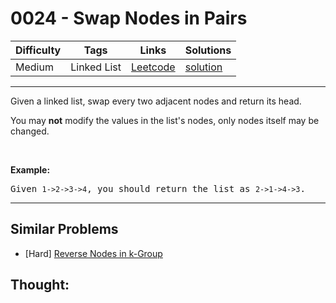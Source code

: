 # 0024 - Swap Nodes in Pairs

Difficulty  | Tags | Links | Solutions
----------- | ---- | ----- | -----
Medium | Linked List | [Leetcode](https://leetcode.com/problems/swap-nodes-in-pairs) | [solution](https://leetcode.com/problems/swap-nodes-in-pairs/solution/)


-----------

<p>Given a&nbsp;linked list, swap every two adjacent nodes and return its head.</p>

<p>You may <strong>not</strong> modify the values in the list&#39;s nodes, only nodes itself may be changed.</p>

<p>&nbsp;</p>

<p><strong>Example:</strong></p>

<pre>
Given <code>1-&gt;2-&gt;3-&gt;4</code>, you should return the list as <code>2-&gt;1-&gt;4-&gt;3</code>.
</pre>


-----------


## Similar Problems

- [Hard] [Reverse Nodes in k-Group](reverse-nodes-in-k-group)




## Thought:
